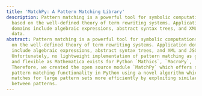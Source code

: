 ```yaml
---
title: 'MatchPy: A Pattern Matching Library'
description: Pattern matching is a powerful tool for symbolic computations,
  based on the well-defined theory of term rewriting systems. Application
  domains include algebraic expressions, abstract syntax trees, and XML and JSON
  data.
abstract: Pattern matching is a powerful tool for symbolic computations, based
  on the well-defined theory of term rewriting systems. Application domains
  include algebraic expressions, abstract syntax trees, and XML and JSON data.
  Unfortunately, no lightweight implementation of pattern matching as general
  and flexible as Mathematica exists for Python `Mathics`, `MacroPy`, `patterns`, `PyPatt`.
  Therefore, we created the open source module `MatchPy` which offers similar
  pattern matching functionality in Python using a novel algorithm which finds
  matches for large pattern sets more efficiently by exploiting similarities
  between patterns.
---
```

